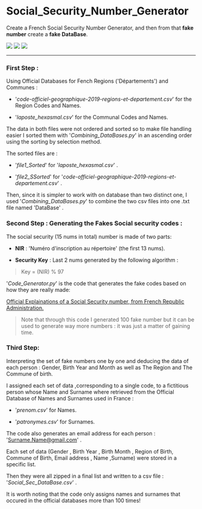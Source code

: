 <!--
*** Markdown
*** coding: utf-8
*** Author: Malek Kchaou
*** Date:   14 Feb 2021
*** Last Modified time: Thu 18 February 2021 10:36:21 CET
*** Last Modified by: Nicolas Flandrois
 -->
# Social_Security_Number_Generator

Create a French Social Security Number Generator, and then from that **fake number** create a **fake DataBase**.

![](https://img.shields.io/badge/Author-Malek%20Kchaou-yellow.svg) ![](https://img.shields.io/badge/Licence-MIT%202021-red.svg) ![](https://img.shields.io/badge/Python-%3E%3D3.9-blue.svg)

---
### First Step :

Using Official Databases for Fench Regions ('Départements')  and Communes :

- '*code-officiel-geographique-2019-regions-et-departement.csv*'  for the Region Codes and Names.

- '*laposte_hexasmal.csv*' for the Communal Codes and Names.

The data in both files were not ordered and sorted so to make file handling easier I sorted them with '*Combining_DataBases.py*' in an ascending order using the sorting by   selection method.

The sorted files are :

- '*file1_Sorted*' for '*laposte_hexasmal.csv*' .

- '*file2_SSorted*' for '*code-officiel-geographique-2019-regions-et-departement.csv*' .

Then, since it is simpler to work with on database than two distinct one, I used '*Combining_DataBases.py*' to combine the two csv files into one .txt file named 'DataBase' .

### Second Step : Generating the Fakes Social security codes :

The social security (15 nums in total)  number is made of two parts:

- **NIR** : 'Numéro d'inscription au répertoire' (the first 13 nums).

- **Security Key** : Last 2 nums generated by the following algorithm :

> Key = (NIR) % 97

'*Code_Generator.py*' is the code that generates the fake codes based on how they are really made:

[Official Explainations of a Social Security number, from French Republic Administration.](https://bit.ly/2OOqnfv)


> Note that through this code I generated 100 fake number but it can be used to generate way more numbers : it was just a matter of gaining time.

### Third Step:

Interpreting the set of fake numbers one by one and deducing the data of each person : Gender, Birth Year and Month as well as The Region and The Commune of birth.

I assigned each set of data ,corresponding to a  single code, to a fictitious person whose Name and Surname where retrieved from the Official Database of Names and Surnames used in France :

- '*prenom.csv*' for Names.

- '*patronymes.csv*' for Surnames.

The code also generates an email address for each person : 'Surname.Name@gmail.com' .

Each set of data (Gender , Birth Year , Birth Month , Region of Birth, Commune of Birth, Email address , Name ,Surname) were stored in a specific list.

Then they were all zipped in a final list and written to a csv file : '*Social_Sec_DataBase.csv*' .

It is worth noting that the code only assigns names and surnames that occured in the official databases more than 100 times!
